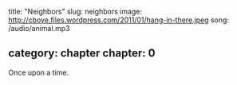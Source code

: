 title: "Neighbors"
slug: neighbors
image: http://cboye.files.wordpress.com/2011/01/hang-in-there.jpeg
song: /audio/animal.mp3

category: chapter
chapter: 0
---

Once upon a time.
